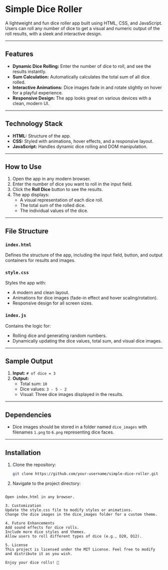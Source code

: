 # Simple Dice Roller

A lightweight and fun dice roller app built using HTML, CSS, and JavaScript. Users can roll any number of dice to get a visual and numeric output of the roll results, with a sleek and interactive design.

---

## Features

- **Dynamic Dice Rolling:** Enter the number of dice to roll, and see the results instantly.
- **Sum Calculation:** Automatically calculates the total sum of all dice rolled.
- **Interactive Animations:** Dice images fade in and rotate slightly on hover for a playful experience.
- **Responsive Design:** The app looks great on various devices with a clean, modern UI.

---

## Technology Stack

- **HTML:** Structure of the app.
- **CSS:** Styled with animations, hover effects, and a responsive layout.
- **JavaScript:** Handles dynamic dice rolling and DOM manipulation.

---

## How to Use

1. Open the app in any modern browser.
2. Enter the number of dice you want to roll in the input field.
3. Click the **Roll Dice** button to see the results.
4. The app displays:
   - A visual representation of each dice roll.
   - The total sum of the rolled dice.
   - The individual values of the dice.

---

## File Structure

### `index.html`
Defines the structure of the app, including the input field, button, and output containers for results and images.

### `style.css`
Styles the app with:
- A modern and clean layout.
- Animations for dice images (fade-in effect and hover scaling/rotation).
- Responsive design for all screen sizes.

### `index.js`
Contains the logic for:
- Rolling dice and generating random numbers.
- Dynamically updating the dice values, total sum, and visual dice images.

---

## Sample Output

1. **Input:** `# of dice = 3`
2. **Output:**
   - Total sum: `10`
   - Dice values: `3 - 5 - 2`
   - Visual: Three dice images displayed in the results.

---

## Dependencies

- Dice images should be stored in a folder named `dice_images` with filenames `1.png` to `6.png` representing dice faces.

---

## Installation

1. Clone the repository:
   ```bash
   git clone https://github.com/your-username/simple-dice-roller.git

2. Navigate to the project directory:
```cd simple-dice-roller

Open index.html in any browser.

3. Customization
Update the style.css file to modify styles or animations.
Change the dice images in the dice_images folder for a custom theme.

4. Future Enhancements
Add sound effects for dice rolls.
Include more dice styles and themes.
Allow users to roll different types of dice (e.g., D20, D12).

5. License
This project is licensed under the MIT License. Feel free to modify and distribute it as you wish.

Enjoy your dice rolls! 🎲